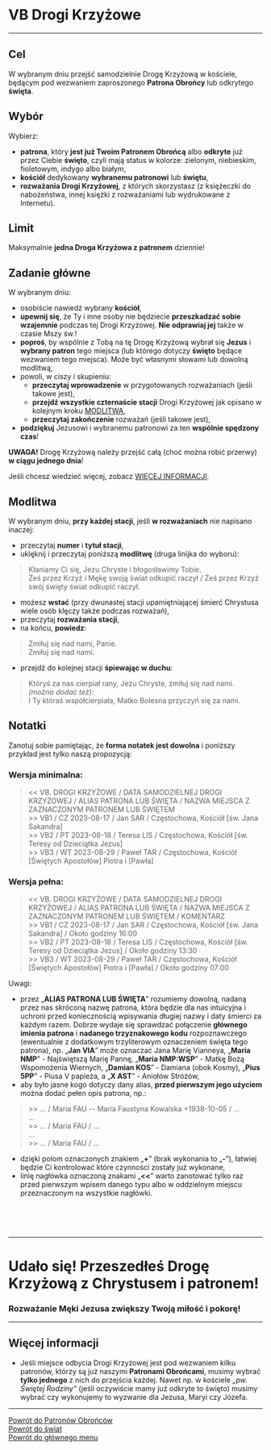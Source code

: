 # <span class="status status-list"><span class="status status-list">VB</span>  Drogi Krzyżowe</span>
---
## Cel
W <span class="selected-day-info">wybranym dniu</span> przejść samodzielnie Drogę Krzyżową w kościele, będącym pod wezwaniem zaproszonego **Patrona Obrońcy** lub odkrytego **święta**.
## Wybór
Wybierz:
- **patrona**, który **jest już Twoim Patronem Obrońcą** albo **odkryte** już przez Ciebie **święto**, czyli mają status w kolorze: <span class="status status-green">zielonym</span>, <span class="status status-blue">niebieskim</span>, <span class="status status-violet">fioletowym</span>, <span class="status status-indigo">indygo</span> albo <span class="status status-white">białym</span>,
- **kościół** dedykowany **wybranemu patronowi** lub **świętu**,
- **rozważania Drogi Krzyżowej**, z których skorzystasz (z księżeczki do nabożeństwa, innej księżki z rozważaniami lub wydrukowane z Internetu).
## Limit
  Maksymalnie **jedna Droga Krzyżowa z patronem** dziennie!
## Zadanie główne
W <span class="selected-day-info">wybranym dniu</span>:
- osobiście nawiedź wybrany **kościół**,
- **upewnij się**, że Ty i inne osoby nie będziecie **przeszkadzać sobie wzajemnie** podczas tej Drogi Krzyżowej. **Nie odprawiaj jej** także w czasie Mszy św.!
- **poproś**, by wspólnie z Tobą na tę Drogę Krzyżową wybrał się **Jezus** i **wybrany patron** tego miejsca (lub którego dotyczy **święto** będące wezwaniem tego miejsca). Może być własnymi słowami lub dowolną modlitwą,
- powoli, w ciszy i skupieniu:
    - **przeczytaj wprowadzenie** w przygotowanych rozważaniach (jeśli takowe jest),
    - **przejdź wszystkie czternaście stacji** Drogi Krzyżowej jak opisano w kolejnym kroku [MODLITWA](#drogi-krzyzowe-modlitwa),
    - **przeczytaj zakończenie** rozważań (jeśli takowe jest),
- **podziękuj** Jezusowi i wybranemu patronowi za ten **wspólnie spędzony czas**!

**UWAGA!** Drogę Krzyżową należy przejść całą (choć można robić przerwy) **w ciągu jednego dnia**!

Jeśli chcesz wiedzieć więcej, zobacz [WIĘCEJ INFORMACJI](#drogi-krzyzowe-wiecej-informacji).
## <span id="drogi-krzyzowe-modlitwa">Modlitwa</span>
W <span class="selected-day-info">wybranym dniu</span>, **przy każdej stacji**, jeśli **w rozważaniach** nie napisano inaczej:
- przeczytaj **numer** i **tytuł stacji**,
- uklęknij i przeczytaj poniższą **modlitwę** (druga linijka do wyboru):
> Kłaniamy Ci się, Jezu Chryste i błogosławimy Tobie.  
> Żeś przez Krzyż i Mękę swoją świat odkupić raczył / Żeś przez Krzyż swój święty świat odkupić raczył.
- możesz **wstać** (przy dwunastej stacji upamiętniającej śmierć Chrystusa wiele osób klęczy także podczas rozważań),
- przeczytaj **rozważania stacji**,
- na końcu, **powiedz**:
> Zmiłuj się nad nami, Panie.  
> Zmiłuj się nad nami.
- przejdź do kolejnej stacji **śpiewając w duchu**:
> Któryś za nas cierpiał rany, Jezu Chryste, zmiłuj się nad nami.  
> _(można dodać też):_  
> I Ty któraś współcierpiała, Matko Bolesna przyczyń się za nami.
## Notatki
Zanotuj sobie pamiętając, że **forma notatek jest dowolna** i poniższy przykład jest tylko naszą propozycją:
### Wersja minimalna:
> \<\< VB. DROGI KRZYŻOWE / DATA SAMODZIELNEJ DROGI KRZYŻOWEJ / ALIAS PATRONA LUB ŚWIĘTA / NAZWA MIEJSCA Z ZAZNACZONYM PATRONEM LUB ŚWIĘTEM  
> \>\> VB1 / CZ 2023-08-17 / Jan SAR / Częstochowa, Kościół [św. Jana Sakandra]  
> \>\> VB2 / PT 2023-08-18 / Teresa LIS / Częstochowa, Kościół [św. Teresy od Dzieciątka Jezus]  
> \>\> VB3 / WT 2023-08-29 / Paweł TAR / Częstochowa, Kościół [Świętych Apostołów] Piotra i [Pawła]
### Wersja pełna:
> \<\< VB. DROGI KRZYŻOWE / DATA SAMODZIELNEJ DROGI KRZYŻOWEJ / ALIAS PATRONA LUB ŚWIĘTA / NAZWA MIEJSCA Z ZAZNACZONYM PATRONEM LUB ŚWIĘTEM / KOMENTARZ  
> \>\> VB1 / CZ 2023-08-17 / Jan SAR / Częstochowa, Kościół [św. Jana Sakandra] / Około godziny 16:00  
> \>\> VB2 / PT 2023-08-18 / Teresa LIS / Częstochowa, Kościół [św. Teresy od Dzieciątka Jezus] / Około godziny 13:30  
> \>\> VB3 / WT 2023-08-29 / Paweł TAR / Częstochowa, Kościół [Świętych Apostołów] Piotra i [Pawła] / Około godziny 07:00

Uwagi:
- przez „**ALIAS PATRONA LUB ŚWIĘTA**” rozumiemy dowolną, nadaną przez nas skróconą nazwę patrona, która będzie dla nas intuicyjna i uchroni przed koniecznością wpisywania długiej nazwy i daty śmierci za każdym razem. Dobrze wydaje się sprawdzać połączenie **głównego imienia patrona** i **nadanego trzyznakowego kodu** rozpoznawczego (ewentualnie z dodatkowym trzyliterowym oznaczeniem święta tego patrona), np. „**Jan VIA**” może oznaczać Jana Marię Vianneya, „**Maria NMP**” - Najświętszą Marię Pannę, „**Maria NMP:WSP**” - Matkę Bożą Wspomożenia Wiernych, „**Damian KOS**” - Damiana (obok Kosmy), „**Pius 5PP**” - Piusa V papieża, a „**X AST**” - Aniołów Stróżów,
- aby było jasne kogo dotyczy dany alias, **przed pierwszym jego użyciem** można dodać pełen opis patrona, np.:
> \>\> ... / Maria FAU -- Maria Faustyna Kowalska +1938-10-05 / ...  
> ...  
> \>\> ... / Maria FAU / ...  
> ...  
> \>\> ... / Maria FAU / ...
- dzięki polom oznaczonych znakiem „**+**” (brak wykonania to „**-**”), łatwiej będzie Ci kontrolować które czynności zostały już wykonane,
- linię nagłówka oznaczoną znakami „**<<**” warto zanotować tylko raz przed pierwszym wpisem danego typu albo w oddzielnym miejscu przeznaczonym na wszystkie nagłówki.
<br />
<br />
<br />

---
# Udało się! Przeszedłeś Drogę Krzyżową z Chrystusem i patronem!
### Rozważanie Męki Jezusa zwiększy Twoją miłość i pokorę!
---

## <span id="drogi-krzyzowe-wiecej-informacji">Więcej informacji</span>
- Jeśli miejsce odbycia Drogi Krzyżowej jest pod wezwaniem kilku patronów, którzy są już naszymi **Patronami Obrońcami**, musimy wybrać **tylko jednego** z nich do przejścia każdej. Nawet np. w kościele _„pw. Świętej Rodziny”_ (jeśli oczywiście mamy już odkryte to święto) musimy wybrać czy wykonujemy to wyzwanie dla Jezusa, Maryi czy Józefa.

---
[Powrót do Patronów Obrońców](patroni_obroncy.md)  
[Powrót do świąt](swieta.md)  
[Powrót do głównego menu](index.md)
